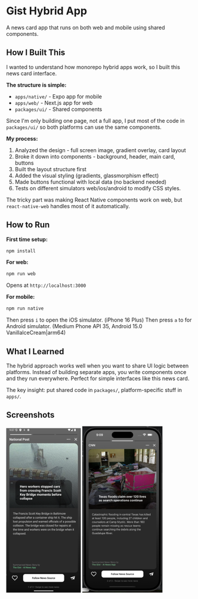 # Gist Hybrid App

A news card app that runs on both web and mobile using shared components.

## How I Built This

I wanted to understand how monorepo hybrid apps work, so I built this news card interface.

**The structure is simple:**
- `apps/native/` - Expo app for mobile
- `apps/web/` - Next.js app for web
- `packages/ui/` - Shared components

Since I'm only building one page, not a full app, I put most of the code in `packages/ui/` so both platforms can use the same components.

**My process:**
1. Analyzed the design - full screen image, gradient overlay, card layout
2. Broke it down into components - background, header, main card, buttons
3. Built the layout structure first
4. Added the visual styling (gradients, glassmorphism effect)
5. Made buttons functional with local data (no backend needed)
6. Tests on different simulators web/ios/android to modify CSS styles.

The tricky part was making React Native components work on web, but `react-native-web` handles most of it automatically.

## How to Run

**First time setup:**
```bash
npm install
```

**For web:**
```bash
npm run web
```
Opens at `http://localhost:3000`

**For mobile:**
```bash
npm run native
```
Then press `i` to open the iOS simulator. (iPhone 16 Plus)
Then press `a` to for Android simulator. (Medium Phone API 35, Android 15.0 VanillalceCream|arm64)

## What I Learned

The hybrid approach works well when you want to share UI logic between platforms. Instead of building separate apps, you write components once and they run everywhere. Perfect for simple interfaces like this news card.

The key insight: put shared code in `packages/`, platform-specific stuff in `apps/`.

## Screenshots

<img src="./android.png" alt="Android" width="200"/> <img src="./ios.png" alt="iOS" width="215"/>
